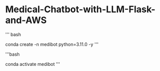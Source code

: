 # Medical-Chatbot-with-LLM-Flask-and-AWS

''' bash

 conda create -n medibot python=3.11.0 -y
'''

'''bash

conda activate medibot
'''

